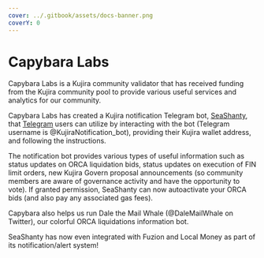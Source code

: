 ```yaml
---
cover: ../.gitbook/assets/docs-banner.png
coverY: 0
---
```


# Capybara Labs

Capybara Labs is a Kujira community validator that has received funding from the Kujira community pool to provide various useful services and analytics for our community.

Capybara Labs has created a Kujira notification Telegram bot, [SeaShanty](https://t.co/bFRrBcqoOs), that [Telegram](../community/kujira-socials/telegram.md) users can utilize by interacting with the bot (Telegram username is @KujiraNotification\_bot), providing their Kujira wallet address, and following the instructions.

The notification bot provides various types of useful information such as status updates on ORCA liquidation bids, status updates on execution of FIN limit orders, new Kujira Govern proposal announcements (so community members are aware of governance activity and have the opportunity to vote). If granted permission, SeaShanty can now autoactivate your ORCA bids (and also pay any associated gas fees).&#x20;

Capybara also helps us run Dale the Mail Whale (@DaleMailWhale on Twitter), our colorful ORCA liquidations information bot.

SeaShanty has now even integrated with Fuzion and Local Money as part of its notification/alert system!&#x20;
